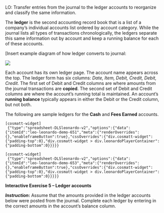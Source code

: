 LO: Transfer entries from the journal to the ledger accounts to reorganize and classify the same information.

The **ledger** is the second accounting record book that is a list of a company’s individual accounts list ordered by account category. While the journal lists all types of transactions chronologically, the ledgers separate this same information out by account and keep a running balance for each of these accounts. 

\[Insert example diagram of how ledger converts to journal:

![](./Chapter_2_Recording_accounting_transactions/media/03_Ledgers/image2.tiff)

Each account has its own ledger page. The account name appears across the top. The ledger form has six columns: *Date, Item, Debit, Credit, Debit, Credit.* The first set of Debit and Credit columns are where amounts from the journal transactions are **copied**. The second set of Debit and Credit columns are where the account’s running total is maintained. An account’s **running balance** typically appears in either the Debit or the Credit column, but not both.

The following are sample ledgers for the **Cash** and **Fees Earned** accounts. 

```
[cosmatt-widget]
 {"type":"spreadsheet-DLSleonardo-v2","options":{"data":{"itemId":"leo-leonardo-demo-651","meta":{"renderOverrides":{},"enableframeButton":true},"cssOverrides":{"div.cosmatt-widget":{"padding-top":0},"div.cosmatt-widget > div.leonardoPlayerContainer":{"padding-bottom":0}}}}} 
```

```
[cosmatt-widget]
 {"type":"spreadsheet-DLSleonardo-v2","options":{"data":{"itemId":"leo-leonardo-demo-653","meta":{"renderOverrides":{},"enableframeButton":true},"cssOverrides":{"div.cosmatt-widget":{"padding-top":0},"div.cosmatt-widget > div.leonardoPlayerContainer":{"padding-bottom":0}}}}} 
```
  
**Interactive Exercise 5 – Ledger accounts**

***Instruction*:** Assume that the amounts provided in the ledger accounts below were posted from the journal. Complete each ledger by entering in the correct amounts in the account’s balance column.



